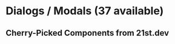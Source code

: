 # Dialogs / Modals (37 available)

## Cherry-Picked Components from 21st.dev

<!-- Add your selected dialog/modal components here -->

